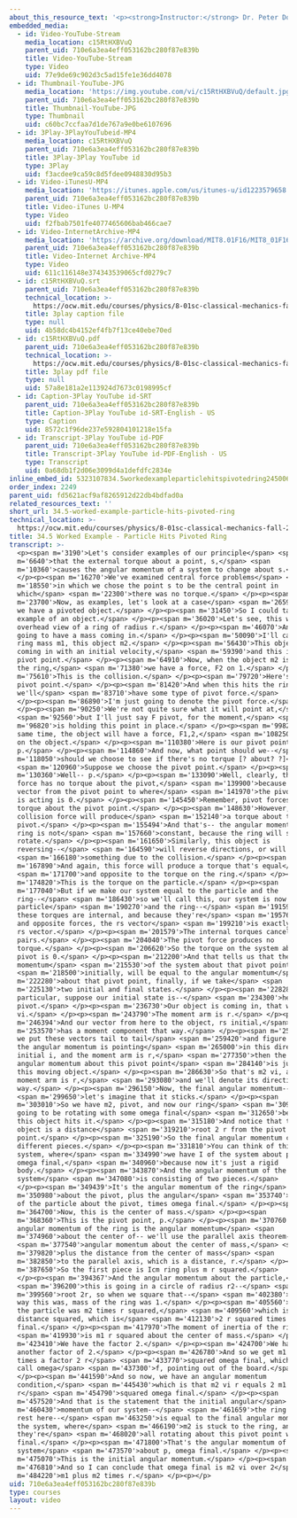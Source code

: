 ```yaml
---
about_this_resource_text: '<p><strong>Instructor:</strong> Dr. Peter Dourmashkin</p>'
embedded_media:
  - id: Video-YouTube-Stream
    media_location: c15RtHXBVuQ
    parent_uid: 710e6a3ea4eff053162bc280f87e839b
    title: Video-YouTube-Stream
    type: Video
    uid: 77e9de69c902d3c5ad15fe1e36dd4078
  - id: Thumbnail-YouTube-JPG
    media_location: 'https://img.youtube.com/vi/c15RtHXBVuQ/default.jpg'
    parent_uid: 710e6a3ea4eff053162bc280f87e839b
    title: Thumbnail-YouTube-JPG
    type: Thumbnail
    uid: c60bc7ccfaa7d1de767a9e0be6107696
  - id: 3Play-3PlayYouTubeid-MP4
    media_location: c15RtHXBVuQ
    parent_uid: 710e6a3ea4eff053162bc280f87e839b
    title: 3Play-3Play YouTube id
    type: 3Play
    uid: f3acdee9ca59c8d5fdee0948830d95b3
  - id: Video-iTunesU-MP4
    media_location: 'https://itunes.apple.com/us/itunes-u/id1223579658'
    parent_uid: 710e6a3ea4eff053162bc280f87e839b
    title: Video-iTunes U-MP4
    type: Video
    uid: f2fbab7501fe4077465606bab466cae7
  - id: Video-InternetArchive-MP4
    media_location: 'https://archive.org/download/MIT8.01F16/MIT8_01F16_L34v04_360p.mp4'
    parent_uid: 710e6a3ea4eff053162bc280f87e839b
    title: Video-Internet Archive-MP4
    type: Video
    uid: 611c116148e374343539065cfd0279c7
  - id: c15RtHXBVuQ.srt
    parent_uid: 710e6a3ea4eff053162bc280f87e839b
    technical_location: >-
      https://ocw.mit.edu/courses/physics/8-01sc-classical-mechanics-fall-2016/week-11-angular-momentum/34.5-worked-example-particle-hits-pivoted-ring/34.5-worked-example-particle-hits-pivoted-ring/c15RtHXBVuQ.srt
    title: 3play caption file
    type: null
    uid: 4b58dc4b4152ef4fb7f13ce40ebe70ed
  - id: c15RtHXBVuQ.pdf
    parent_uid: 710e6a3ea4eff053162bc280f87e839b
    technical_location: >-
      https://ocw.mit.edu/courses/physics/8-01sc-classical-mechanics-fall-2016/week-11-angular-momentum/34.5-worked-example-particle-hits-pivoted-ring/34.5-worked-example-particle-hits-pivoted-ring/c15RtHXBVuQ.pdf
    title: 3play pdf file
    type: null
    uid: 57a8e181a2e113924d7673c0198995cf
  - id: Caption-3Play YouTube id-SRT
    parent_uid: 710e6a3ea4eff053162bc280f87e839b
    title: Caption-3Play YouTube id-SRT-English - US
    type: Caption
    uid: 8572c1f96de237e592804101218e15fa
  - id: Transcript-3Play YouTube id-PDF
    parent_uid: 710e6a3ea4eff053162bc280f87e839b
    title: Transcript-3Play YouTube id-PDF-English - US
    type: Transcript
    uid: 0a68db1f2d06e3099d4a1defdfc2834e
inline_embed_id: 5323107834.5workedexampleparticlehitspivotedring24500634
order_index: 2249
parent_uid: fd5621acf9af8265912d22db4bdfad0a
related_resources_text: ''
short_url: 34.5-worked-example-particle-hits-pivoted-ring
technical_location: >-
  https://ocw.mit.edu/courses/physics/8-01sc-classical-mechanics-fall-2016/week-11-angular-momentum/34.5-worked-example-particle-hits-pivoted-ring/34.5-worked-example-particle-hits-pivoted-ring
title: 34.5 Worked Example - Particle Hits Pivoted Ring
transcript: >-
  <p><span m='3190'>Let's consider examples of our principle</span> <span
  m='6640'>that the external torque about a point, s,</span> <span
  m='10360'>causes the angular momentum of a system to change about s.</span>
  </p><p><span m='16270'>We've examined central force problems</span> <span
  m='18550'>in which we chose the point s to be the central point in
  which</span> <span m='22300'>there was no torque.</span> </p><p><span
  m='23700'>Now, as examples, let's look at a case</span> <span m='26590'>where
  we have a pivoted object.</span> </p><p><span m='31450'>So I could take an
  example of an object.</span> </p><p><span m='36020'>Let's see, this will be
  overhead view of a ring of radius r.</span> </p><p><span m='46070'>And I'm
  going to have a mass coming in.</span> </p><p><span m='50090'>I'll call this
  ring mass m1, this object m2.</span> </p><p><span m='56430'>This object is
  coming in with an initial velocity,</span> <span m='59390'>and this is my
  pivot point.</span> </p><p><span m='64910'>Now, when the object m2 is hitting
  the ring,</span> <span m='71380'>we have a force, F2 on 1.</span> </p><p><span
  m='75610'>This is the collision.</span> </p><p><span m='79720'>Here's our
  pivot point.</span> </p><p><span m='81420'>And when this hits the ring,
  we'll</span> <span m='83710'>have some type of pivot force.</span>
  </p><p><span m='86890'>I'm just going to denote the pivot force.</span>
  </p><p><span m='90250'>We're not quite sure what it will point at,</span>
  <span m='92560'>but I'll just say F pivot, for the moment,</span> <span
  m='96820'>is holding this point in place.</span> </p><p><span m='99820'>At the
  same time, the object will have a force, F1,2,</span> <span m='108250'>acting
  on the object.</span> </p><p><span m='110380'>Here is our pivot point,
  p.</span> </p><p><span m='114860'>And now, what point should we--</span> <span
  m='118050'>should we choose to see if there's no torque [? about? ?]</span>
  <span m='120960'>Suppose we choose the pivot point.</span> </p><p><span
  m='130360'>Well-- p.</span> </p><p><span m='133090'>Well, clearly, the pivot
  force has no torque about the pivot,</span> <span m='139900'>because the
  vector from the pivot point to where</span> <span m='141970'>the pivot force
  is acting is 0.</span> </p><p><span m='145450'>Remember, pivot forces have no
  torque about the pivot point.</span> </p><p><span m='148630'>However, this
  collision force will produce</span> <span m='152140'>a torque about the
  pivot.</span> </p><p><span m='155494'>And that's-- the angular momentum of the
  ring is not</span> <span m='157660'>constant, because the ring will start to
  rotate.</span> </p><p><span m='161650'>Similarly, this object is
  reversing--</span> <span m='164590'>will reverse directions, or will do</span>
  <span m='166180'>something due to the collision.</span> </p><p><span
  m='167890'>And again, this force will produce a torque that's equal</span>
  <span m='171700'>and opposite to the torque on the ring.</span> </p><p><span
  m='174820'>This is the torque on the particle.</span> </p><p><span
  m='177040'>But if we make our system equal to the particle and the
  ring--</span> <span m='186430'>so we'll call this, our system is now both the
  particle</span> <span m='190270'>and the ring--</span> <span m='191590'>then
  these torques are internal, and because they're</span> <span m='195760'>equal
  and opposite forces, the rs vector</span> <span m='199210'>is exactly the same
  rs vector.</span> </p><p><span m='201579'>The internal torques cancel in
  pairs.</span> </p><p><span m='204040'>The pivot force produces no
  torque.</span> </p><p><span m='206620'>So the torque on the system about the
  pivot is 0.</span> </p><p><span m='212200'>And that tells us that the angular
  momentum</span> <span m='215530'>of the system about that pivot point,</span>
  <span m='218500'>initially, will be equal to the angular momentum</span> <span
  m='222280'>about that pivot point, finally, if we take</span> <span
  m='225130'>two initial and final states.</span> </p><p><span m='228280'>In
  particular, suppose our initial state is--</span> <span m='234300'>here's the
  pivot.</span> </p><p><span m='236730'>Our object is coming in, that was m2
  vi.</span> </p><p><span m='243790'>The moment arm is r.</span> </p><p><span
  m='246394'>And our vector from here to the object, rs initial,</span> <span
  m='253570'>has a moment component that way.</span> </p><p><span m='256329'>If
  we put these vectors tail to tail</span> <span m='259420'>and figure out that
  the angular momentum is pointing</span> <span m='265000'>in this direction, l
  initial i, and the moment arm is r,</span> <span m='277350'>then the initial
  angular momentum about this pivot point</span> <span m='284140'>is just due to
  this moving object.</span> </p><p><span m='286630'>So that's m2 vi, and the
  moment arm is r,</span> <span m='293080'>and we'll denote its direction that
  way.</span> </p><p><span m='296150'>Now, the final angular momentum--</span>
  <span m='299650'>let's imagine that it sticks.</span> </p><p><span
  m='303010'>So we have m2, pivot, and now our ring</span> <span m='309490'>is
  going to be rotating with some omega final</span> <span m='312650'>because
  this object hits it.</span> </p><p><span m='315180'>And notice that this
  object is a distance</span> <span m='319210'>root 2 r from the pivot
  point.</span> </p><p><span m='325190'>So the final angular momentum can be two
  different pieces.</span> </p><p><span m='331810'>You can think of this as a
  system, where</span> <span m='334990'>we have I of the system about p times
  omega final,</span> <span m='340960'>because now it's just a rigid
  body.</span> </p><p><span m='343870'>And the angular momentum of the
  system</span> <span m='347080'>is consisting of two pieces.</span>
  </p><p><span m='349439'>It's the angular momentum of the ring</span> <span
  m='350980'>about the pivot, plus the angular</span> <span m='353740'>momentum
  of the particle about the pivot, times omega final.</span> </p><p><span
  m='364700'>Now, this is the center of mass.</span> </p><p><span
  m='368360'>This is the pivot point, p.</span> </p><p><span m='370760'>The
  angular momentum of the ring is the angular momentum</span> <span
  m='374960'>about the center of-- we'll use the parallel axis theorem--</span>
  <span m='377540'>angular momentum about the center of mass,</span> <span
  m='379820'>plus the distance from the center of mass</span> <span
  m='382850'>to the parallel axis, which is a distance, r.</span> </p><p><span
  m='387650'>So the first piece is Icm ring plus m r squared.</span>
  </p><p><span m='394367'>And the angular momentum about the particle,</span>
  <span m='396200'>this is going in a circle of radius r2--</span> <span
  m='399560'>root 2r, so when we square that--</span> <span m='402380'>by the
  way this was, mass of the ring was 1.</span> </p><p><span m='405560'>Mass of
  the particle was m2 times r squared,</span> <span m='409560'>which is this
  distance squared, which is</span> <span m='412130'>2 r squared times omega
  final.</span> </p><p><span m='417970'>The moment of inertia of the ring</span>
  <span m='419930'>is m1 r squared about the center of mass.</span> </p><p><span
  m='423410'>We have the factor 2.</span> </p><p><span m='424700'>We have
  another factor of 2.</span> </p><p><span m='426780'>And so we get m1 plus m2
  times a factor 2 r</span> <span m='433770'>squared omega final, which we can
  call omega</span> <span m='437300'>f, pointing out of the board.</span>
  </p><p><span m='441590'>And so now, we have an angular momentum
  condition,</span> <span m='445430'>which is that m2 vi r equals 2 m1 plus m2
  r</span> <span m='454790'>squared omega final.</span> </p><p><span
  m='457520'>And that is the statement that the initial angular</span> <span
  m='460430'>momentum of our system--</span> <span m='461659'>the ring is at
  rest here--</span> <span m='463250'>is equal to the final angular momentum of
  the system, where</span> <span m='466190'>m2 is stuck to the ring, and
  they're</span> <span m='468020'>all rotating about this pivot point with omega
  final.</span> </p><p><span m='471800'>That's the angular momentum of the
  system</span> <span m='473570'>about p, omega final.</span> </p><p><span
  m='475070'>This is the initial angular momentum.</span> </p><p><span
  m='476810'>And so I can conclude that omega final is m2 vi over 2</span> <span
  m='484220'>m1 plus m2 times r.</span> </p><p></p>
uid: 710e6a3ea4eff053162bc280f87e839b
type: courses
layout: video
---
```

